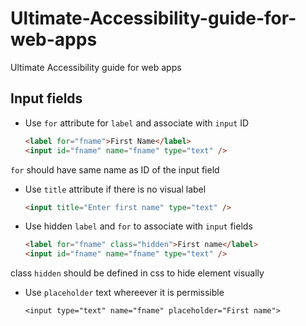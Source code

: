 # Ultimate-Accessibility-guide-for-web-apps
Ultimate Accessibility guide for web apps

## Input fields

* Use `for` attribute for `label` and associate with `input` ID

  ``` html
  <label for="fname">First Name</label>
  <input id="fname" name="fname" type="text" /> 
  ```
`for` should have same name as ID of the input field

* Use `title` attribute if there is no visual label

  ``` html
  <input title="Enter first name" type="text" />
  ```

* Use hidden `label` and `for` to associate with `input` fields

  ``` html
  <label for="fname" class="hidden">First name</label>
  <input id="fname" name="fname" type="text" />
  ````
class `hidden` should be defined in css to hide element visually

* Use `placeholder` text whereever it is permissible

  ```
  <input type="text" name="fname" placeholder="First name">
  ```
